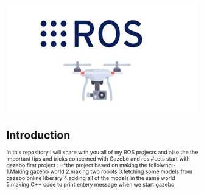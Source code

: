![Ros picture](https://raw.githubusercontent.com/AlaaElnagar/ROS/master/pic/ROSPic.jpg)
# Introduction

In this repository i will share with you all of my ROS projects and also the the important tips and tricks concerned with Gazebo and ros 
#Lets start with gazebo first project :
⋅⋅*the project based on making the folloiwng:-
          1.Making gazebo world
          2.making two robots 
          3.fetching some models from gazebo online liberary 
          4.adding all of the models in the same world 
          5.making C++ code to print entery message when we start gazebo

